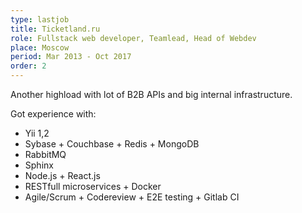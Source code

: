 ```yaml
---
type: lastjob
title: Ticketland.ru
role: Fullstack web developer, Teamlead, Head of Webdev
place: Moscow
period: Mar 2013 - Oct 2017
order: 2
---
```

<p>Another highload with lot of B2B APIs and big internal infrastructure.</p>
<p>Got experience with:</p> 
<ul>
    <li>Yii 1,2</li>
    <li>Sybase + Couchbase + Redis + MongoDB</li>
    <li>RabbitMQ</li>
    <li>Sphinx</li>
    <li>Node.js + React.js</li>
    <li>RESTfull microservices + Docker</li>
    <li>Agile/Scrum + Codereview + E2E testing + Gitlab CI</li>
</ul>